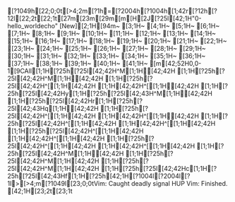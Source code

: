 [?1049h[22;0;0t[>4;2m[?1h=[?2004h[?1004h[1;42r[?12h[?12l[22;2t[22;1t[27m[23m[29m[m[H[2J[?25l[42;1H"0-hello_worldecho" [New][2;1H[94m~                                                                    [3;1H~                                                                    [4;1H~                                                                    [5;1H~                                                                    [6;1H~                                                                    [7;1H~                                                                    [8;1H~                                                                    [9;1H~                                                                    [10;1H~                                                                    [11;1H~                                                                    [12;1H~                                                                    [13;1H~                                                                    [14;1H~                                                                    [15;1H~                                                                    [16;1H~                                                                    [17;1H~                                                                    [18;1H~                                                                    [19;1H~                                                                    [20;1H~                                                                    [21;1H~                                                                    [22;1H~                                                                    [23;1H~                                                                    [24;1H~                                                                    [25;1H~                                                                    [26;1H~                                                                    [27;1H~                                                                    [28;1H~                                                                    [29;1H~                                                                    [30;1H~                                                                    [31;1H~                                                                    [32;1H~                                                                    [33;1H~                                                                    [34;1H~                                                                    [35;1H~                                                                    [36;1H~                                                                    [37;1H~                                                                    [38;1H~                                                                    [39;1H~                                                                    [40;1H~                                                                    [41;1H~                                                                    [m[42;52H0,0-1[9CAll[1;1H[?25h[?25l[42;42H^M[1;1H[42;42H  [1;1H[?25h[?25l[42;42H^M[1;1H[42;42H  [1;1H[?25h[?25l[42;42H^[[1;1H[42;42H  [1;1H[42;42H^[[1;1H[42;42H  [1;1H[?25h[?25l[42;42Hy[1;1H[?25h[?25l[42;43H^M[1;1H[42;42H   [1;1H[?25h[?25l[42;42Hr[1;1H[?25h[?25l[42;43Hq[1;1H[42;42H  [1;1H[?25h[?25l[42;42H^[[1;1H[42;42H  [1;1H[42;42H^[[1;1H[42;42H  [1;1H[?25h[?25l[42;42H^[[1;1H[42;42H  [1;1H[42;42H^[[1;1H[42;42H  [1;1H[?25h[?25l[42;42H^[[1;1H[42;42H  [1;1H[42;42H^[[1;1H[42;42H  [1;1H[?25h[?25l[42;42H^[[1;1H[42;42H  [1;1H[42;42H^[[1;1H[42;42H  [1;1H[?25h[?25l[42;42H^M[1;1H[42;42H  [1;1H[?25h[?25l[42;42H^M[1;1H[42;42H  [1;1H[?25h[?25l[42;42H^M[1;1H[42;42H  [1;1H[?25h[?25l[42;42Hc[1;1H[?25h[?25l[42;43Hf[1;1H[?25h[42;1H[?1004l[?2004l[?1l>[>4;m[?1049l[23;0;0tVim: Caught deadly signal HUP
Vim: Finished.
[42;1H[23;2t[23;1t